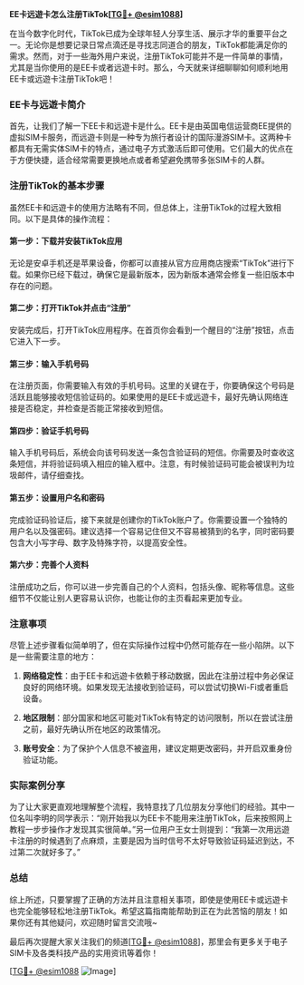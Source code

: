 **EE卡远遊卡怎么注册TikTok[[TG💪+ @esim1088](https://t.me/s/esim1088)]**

在当今数字化时代，TikTok已成为全球年轻人分享生活、展示才华的重要平台之一。无论你是想要记录日常点滴还是寻找志同道合的朋友，TikTok都能满足你的需求。然而，对于一些海外用户来说，注册TikTok可能并不是一件简单的事情，尤其是当你使用的是EE卡或者远遊卡时。那么，今天就来详细聊聊如何顺利地用EE卡或远遊卡注册TikTok吧！

### EE卡与远遊卡简介

首先，让我们了解一下EE卡和远遊卡是什么。EE卡是由英国电信运营商EE提供的虚拟SIM卡服务，而远遊卡则是一种专为旅行者设计的国际漫游SIM卡。这两种卡都具有无需实体SIM卡的特点，通过电子方式激活后即可使用。它们最大的优点在于方便快捷，适合经常需要更换地点或者希望避免携带多张SIM卡的人群。

### 注册TikTok的基本步骤

虽然EE卡和远遊卡的使用方法略有不同，但总体上，注册TikTok的过程大致相同。以下是具体的操作流程：

#### 第一步：下载并安装TikTok应用

无论是安卓手机还是苹果设备，你都可以直接从官方应用商店搜索“TikTok”进行下载。如果你已经下载过，确保它是最新版本，因为新版本通常会修复一些旧版本中存在的问题。

#### 第二步：打开TikTok并点击“注册”

安装完成后，打开TikTok应用程序。在首页你会看到一个醒目的“注册”按钮，点击它进入下一步。

#### 第三步：输入手机号码

在注册页面，你需要输入有效的手机号码。这里的关键在于，你要确保这个号码是活跃且能够接收短信验证码的。如果使用的是EE卡或远遊卡，最好先确认网络连接是否稳定，并检查是否能正常接收到短信。

#### 第四步：验证手机号码

输入手机号码后，系统会向该号码发送一条包含验证码的短信。你需要及时查收这条短信，并将验证码填入相应的输入框中。注意，有时候验证码可能会被误判为垃圾邮件，请仔细查找。

#### 第五步：设置用户名和密码

完成验证码验证后，接下来就是创建你的TikTok账户了。你需要设置一个独特的用户名以及强密码。建议选择一个容易记住但又不容易被猜到的名字，同时密码要包含大小写字母、数字及特殊字符，以提高安全性。

#### 第六步：完善个人资料

注册成功之后，你可以进一步完善自己的个人资料，包括头像、昵称等信息。这些细节不仅能让别人更容易认识你，也能让你的主页看起来更加专业。

### 注意事项

尽管上述步骤看似简单明了，但在实际操作过程中仍然可能存在一些小陷阱。以下是一些需要注意的地方：

1. **网络稳定性**：由于EE卡和远遊卡依赖于移动数据，因此在注册过程中务必保证良好的网络环境。如果发现无法接收到验证码，可以尝试切换Wi-Fi或者重启设备。
   
2. **地区限制**：部分国家和地区可能对TikTok有特定的访问限制，所以在尝试注册之前，最好先确认所在地区的政策情况。

3. **账号安全**：为了保护个人信息不被盗用，建议定期更改密码，并开启双重身份验证功能。

### 实际案例分享

为了让大家更直观地理解整个流程，我特意找了几位朋友分享他们的经验。其中一位名叫李明的同学表示：“刚开始我以为EE卡不能用来注册TikTok，后来按照网上教程一步步操作才发现其实很简单。”另一位用户王女士则提到：“我第一次用远遊卡注册的时候遇到了点麻烦，主要是因为当时信号不太好导致验证码延迟到达，不过第二次就好多了。”

### 总结

综上所述，只要掌握了正确的方法并且注意相关事项，即使是使用EE卡或远遊卡也完全能够轻松地注册TikTok。希望这篇指南能帮助到正在为此苦恼的朋友！如果你还有其他疑问，欢迎随时留言交流哦~

最后再次提醒大家关注我们的频道[[TG💪+ @esim1088](https://t.me/s/esim1088)]，那里会有更多关于电子SIM卡及各类科技产品的实用资讯等着你！

[[TG💪+ @esim1088](https://t.me/s/esim1088) ![Image](https://i.postimg.cc/4NQfJmqS/Snipaste-2025-05-13-00-14-12.png)]